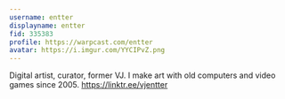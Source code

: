 ```yaml
---
username: entter
displayname: entter
fid: 335383
profile: https://warpcast.com/entter
avatar: https://i.imgur.com/YYCIPvZ.png
---
```

Digital artist, curator, former VJ. I make art with old computers and video games since 2005. https://linktr.ee/vjentter  
